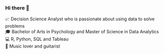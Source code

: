 ### Hi there 👋

📈 Decision Science Analyst who is passionate about using data to solve problems <br />
🎓 Bachelor of Arts in Psychology and Master of Science in Data Analytics <br />
💻 R, Python, SQL and Tableau <br />
🎸 Music lover and guitarist 

